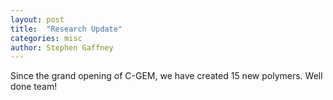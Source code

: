 ```yaml
---
layout: post
title:  "Research Update"
categories: misc
author: Stephen Gaffney
---
```


Since the grand opening of C-GEM, we have created 15 new polymers. Well done team!
